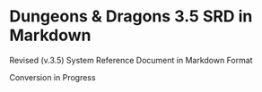 # Dungeons & Dragons 3.5 SRD in Markdown
Revised (v.3.5) System Reference Document in Markdown Format

Conversion in Progress
